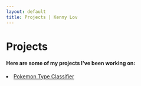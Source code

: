 ```yaml
---
layout: default
title: Projects | Kenny Lov
---
```

# Projects
#### Here are some of my projects I've been working on:

<p>
  <li><a href= "/projects/pokemon_classifier">Pokemon Type Classifier</a></li>
</p>
